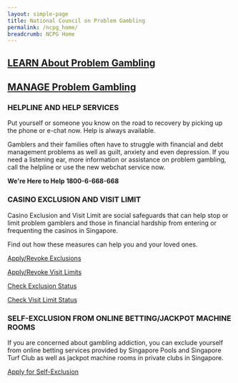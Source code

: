 ```yaml
---
layout: simple-page
title: National Council on Problem Gambling
permalink: /ncpg_home/
breadcrumb: NCPG Home
---
```


## [LEARN About Problem Gambling](https://www.ncpg.org.sg/en/Pages/LearnAboutProblemGambling.aspx)

## [MANAGE Problem Gambling](https://www.ncpg.org.sg/en/Pages/DealWithProblemGambling.aspx)


### HELPLINE AND HELP SERVICES
Put yourself or someone you know on the road to recovery by picking up the phone or e-chat now. Help is always available.

Gamblers and their families often have to struggle with financial and debt management problems as well as guilt, anxiety and even depression. If you need a listening ear, more information or assistance on problem gambling, call the helpline or use the new webchat service now.

**We're Here to Help**
**1800-6-668-668**


### CASINO EXCLUSION AND VISIT LIMIT
Casino Exclusion and Visit Limit are social safeguards that can help stop or limit problem gamblers and those in financial hardship from entering or frequenting the casinos in Singapore.

Find out how these measures can help you and your loved ones.

[Apply/Revoke Exclusions](https://www.ncpg.org.sg/en/Pages/DealWithProblemGambling.aspx?categ=2&article=10)

[Apply/Revoke Visit Limits](https://www.ncpg.org.sg/en/Pages/DealWithProblemGambling.aspx?categ=3&article=20)

[Check Exclusion Status](http://ces.ncpg.org.sg/CES/login.do?action=init&access=public)

[Check Visit Limit Status](https://icis-services.ncpg.org.sg/)


### SELF-EXCLUSION FROM ONLINE BETTING/JACKPOT MACHINE ROOMS
If you are concerned about gambling addiction, you can exclude yourself from online betting services provided by Singapore Pools and Singapore Turf Club as well as jackpot machine rooms in private clubs in Singapore.

[Apply for Self-Exclusion](https://www.ncpg.org.sg/en/Pages/DealWithProblemGambling.aspx?categ=4&article=41)

